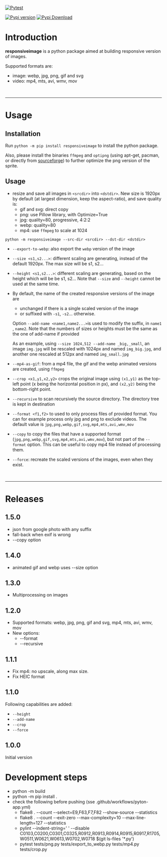 [![Pytest](https://github.com/pascal-brand38/py-responsiveimage/actions/workflows/python-app.yml/badge.svg)](https://github.com/pascal-brand38/py-responsiveimage/actions/workflows/python-app.yml)

[![Pypi version](https://img.shields.io/pypi/v/responsiveimage.svg)](https://pypi.org/project/responsiveimage)
[![Pypi Download](https://img.shields.io/pypi/dm/responsiveimage.svg)](https://pypi.org/project/responsiveimage)

# Introduction

**responsiveimage** is a python package aimed at building responsive version of images.

Supported formats are:
* image: webp, jpg, png, gif and svg
* video: mp4, mts, avi, wmv, mov
<br>

____________
# Usage

## Installation

Run ```python -m pip install responsiveimage``` to install the python package.

Also, please install the binaries ```ffmpeg``` and ```optipng```
(using apt-get, pacman, or directly from
[sourceforge](https://optipng.sourceforge.net/))
to further optimize the png version of the sprite.

## Usage

* resize and save all images in ```<srcdir>``` into ```<dstdir>```. New size is 1920px by default (at largest dimension, keep the aspect-ratio), and save quality is:
  * gif and svg: direct copy
  * png: use Pillow library, with Optimize=True
  * jpg: quality=80, progressive, 4:2:2
  * webp: quality=80
  * mp4: use ```ffmpeg``` to scale at 1024

```
python -m responsiveimage --src-dir <srcdir> --dst-dir <dstdir>
```

* ```--export-to-webp```: also export the ```webp``` version of the image

* ```--size <s1,s2...>```: different scaling are generating, instead of the default 1920px.
  The max size will be s1, s2...

* ```--height <s1,s2...>```: different scaling are generating, based on the height which will be
  be s1, s2... Note that ```--size``` and ```--height``` cannot be used at the same time.

* By default, the name of the created responsive versions of the
  image are
  * unchanged if there is a single scaled version of the image
  * or suffixed with ```-s1```, ```-s2```... otherwise.

  Option ```--add-name <name1,name2...>```is used to modify the suffix, in ```name1``` , ```name2```.
  Note that the numbers of sizes or heights must be the same as the one of add-name if provided

  As an example, using ```--size 1024,512 --add-name _big,_small```, an image ```img.jpg``` will be rescaled with 1024px and named ```img_big.jpg```, and another one rescaled at 512px and named ```img_small.jpg```

* ```--mp4-as-gif```: from a mp4 file, the gif and the webp animated versions are created, using ```ffmpeg```

* ```--crop <x1,y1,x2,y2>``` crops the original image using ```(x1,y1)``` as the top-left point (x being the horizontal position in px), and ```(x2,y2)``` being the bottom-right point.

* ```--recursive``` to scan recursively the source directory. The directory tree is kept in destination

* ```--format <f1,f2>``` to used to only process files of provided format. You can
  for example process only jpg and png to exclude videos.
  The default value is ```jpg,png,webp,gif,svg,mp4,mts,avi,wmv,mov```

* ```--copy``` to copy the files that have a supported format (```jpg,png,webp,gif,svg,mp4,mts,avi,wmv,mov```),
  but not part of the ```--format``` option. This can be useful to copy mp4 file instead of processing them.

* ```--force```: recreate the scaled versions of the images, even when they exist.

<br>

_____________________
# Releases

## 1.5.0
* json from google photo with any suffix
* fall-back when exif is wrong
* --copy option

## 1.4.0
* animated gif and webp uses --size option

## 1.3.0
* Multiprocessing on images

## 1.2.0
* Supported formats:
  webp, jpg, png, gif and svg, mp4, mts, avi, wmv, mov
* New options:
  * --format
  * --recursive

## 1.1.1
* Fix mp4: no upscale, along max size.
* Fix HEIC format

## 1.1.0

Following capabilities are added:
* ```--height```
* ```--add-name```
* ```--crop```
* ```--force```


## 1.0.0

Initial version


# Development steps

* python -m build
* python -m pip install .
* check the following before pushing (sse .github/workflows/pyton-app.yml)
    * flake8 . --count --select=E9,F63,F7,F82 --show-source --statistics
    * flake8 . --count --exit-zero --max-complexity=10 --max-line-length=127 --statistics
    * pylint --indent-string='  ' --disable C0103,C0200,C0301,C0325,R0912,R0913,R0914,R0915,R0917,R1705,W0511,W0621,W0613,W0702,W0718 $(git ls-files '*.py')
    - pytest tests/png.py tests/export_to_webp.py tests/mp4.py tests/crop.py
